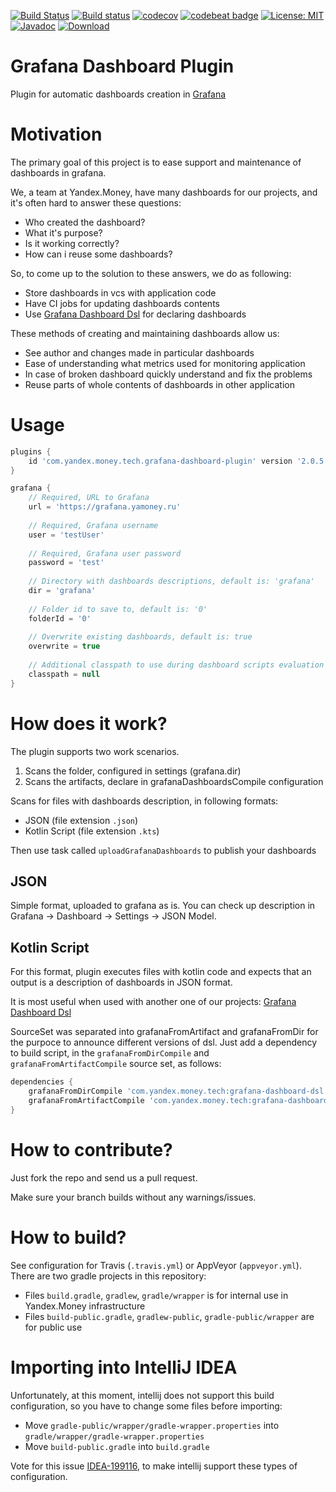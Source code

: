 [![Build Status](https://travis-ci.org/yandex-money-tech/grafana-dashboard-plugin.svg?branch=master)](https://travis-ci.org/yandex-money-tech/grafana-dashboard-plugin)
[![Build status](https://ci.appveyor.com/api/projects/status/pljxjuc9gjdqprt8?svg=true)](https://ci.appveyor.com/project/f0y/grafana-dashboard-plugin)
[![codecov](https://codecov.io/gh/yandex-money-tech/grafana-dashboard-plugin/branch/master/graph/badge.svg)](https://codecov.io/gh/yandex-money-tech/grafana-dashboard-plugin)
[![codebeat badge](https://codebeat.co/badges/c91a7632-c469-4cfd-be62-6a1840dc347b)](https://codebeat.co/projects/github-com-yandex-money-tech-grafana-dashboard-plugin-master)
[![License: MIT](https://img.shields.io/badge/License-MIT-yellow.svg)](https://opensource.org/licenses/MIT)
[![Javadoc](https://img.shields.io/badge/javadoc-latest-blue.svg)](https://yandex-money-tech.github.io/grafana-dashboard-plugin/)
[![Download](https://api.bintray.com/packages/yandex-money-tech/maven/grafana-dashboard-plugin/images/download.svg)](https://bintray.com/yandex-money-tech/maven/grafana-dashboard-plugin/_latestVersion)

# Grafana Dashboard Plugin

Plugin for automatic dashboards creation in [Grafana](https://grafana.com)

# Motivation

The primary goal of this project is to ease support and maintenance of dashboards in grafana. 

We, a team at Yandex.Money, have many dashboards for our projects, and it's often hard to answer these questions:

* Who created the dashboard?
* What it's purpose?
* Is it working correctly?
* How can i reuse some dashboards?

So, to come up to the solution to these answers, we do as following:

* Store dashboards in vcs with application code
* Have CI jobs for updating dashboards contents
* Use [Grafana Dashboard Dsl](https://github.com/yandex-money-tech/grafana-dashboard-dsl) for declaring dashboards

These methods of creating and maintaining dashboards allow us:

* See author and changes made in particular dashboards
* Ease of understanding what metrics used for monitoring application
* In case of broken dashboard quickly understand and fix the problems
* Reuse parts of whole contents of dashboards in other application

# Usage

```groovy
plugins {
    id 'com.yandex.money.tech.grafana-dashboard-plugin' version '2.0.5'
}

grafana {
    // Required, URL to Grafana
    url = 'https://grafana.yamoney.ru'
    
    // Required, Grafana username
    user = 'testUser'
    
    // Required, Grafana user password
    password = 'test'
    
    // Directory with dashboards descriptions, default is: 'grafana'
    dir = 'grafana'
    
    // Folder id to save to, default is: '0'
    folderId = '0'
    
    // Overwrite existing dashboards, default is: true    
    overwrite = true
    
    // Additional classpath to use during dashboard scripts evaluation
    classpath = null
}
```

# How does it work?

The plugin supports two work scenarios.
1. Scans the folder, configured in settings (grafana.dir)
2. Scans the artifacts, declare in grafanaDashboardsCompile configuration

Scans for files with dashboards description, in following formats:

* JSON (file extension `.json`)
* Kotlin Script (file extension `.kts`)

Then use task called `uploadGrafanaDashboards` to publish your dashboards

## JSON

Simple format, uploaded to grafana as is.
You can check up description in Grafana -> Dashboard -> Settings -> JSON Model.

## Kotlin Script

For this format, plugin executes files with kotlin code and expects that
an output is a description of dashboards in JSON format.

It is most useful when used with another one of our projects: [Grafana Dashboard Dsl](https://github.com/yandex-money-tech/grafana-dashboard-dsl)

SourceSet was separated into grafanaFromArtifact and grafanaFromDir for the purpoce to announce different versions of dsl.
Just add a dependency to build script, in the `grafanaFromDirCompile` and `grafanaFromArtifactCompile` source set, 
as follows:

```groovy
dependencies {
    grafanaFromDirCompile 'com.yandex.money.tech:grafana-dashboard-dsl:1.2.0'
    grafanaFromArtifactCompile 'com.yandex.money.tech:grafana-dashboard-dsl:1.1.0'
}
```

# How to contribute?

Just fork the repo and send us a pull request.

Make sure your branch builds without any warnings/issues.

# How to build?

See configuration for Travis (`.travis.yml`) or AppVeyor (`appveyor.yml`).
There are two gradle projects in this repository:

* Files `build.gradle`, `gradlew`, `gradle/wrapper` is for internal use in Yandex.Money infrastructure
* Files `build-public.gradle`, `gradlew-public`, `gradle-public/wrapper` are for public use

# Importing into IntelliJ IDEA

Unfortunately, at this moment, intellij does not support this build configuration,
so you have to change some files before importing:

* Move `gradle-public/wrapper/gradle-wrapper.properties` into `gradle/wrapper/gradle-wrapper.properties`
* Move `build-public.gradle` into `build.gradle`

Vote for this issue [IDEA-199116](https://youtrack.jetbrains.net/issue/IDEA-199116), to make intellij support these types of configuration.
